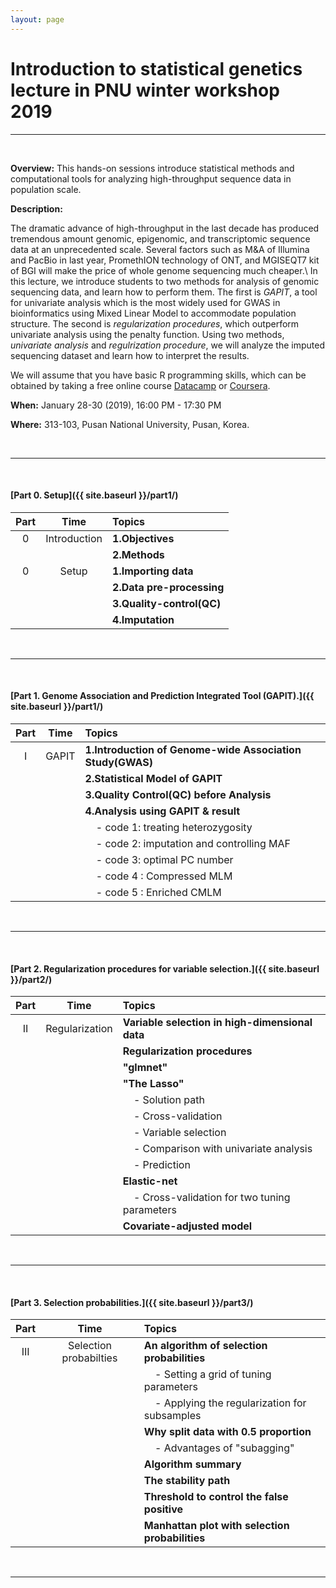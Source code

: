 ```yaml
---
layout: page
---
```


# Introduction to statistical genetics lecture in PNU winter workshop 2019

<hr>
<br>

**Overview:** This hands-on sessions introduce statistical methods and computational tools for analyzing high-throughput sequence data in population scale.

**Description:**

<!-- 최근 수년간의 급속한 기술발전으로 인해서 수많은 유전체 자료가 생산되고 있다.
뿐만 아니라, 작년 M&A of Illumina and PacBio, PromethION technology of ONT, and MGISEQT7 kit of BGI 등과 같은 기타 요인들은 전장유전체 해독 비용을 더욱 저렴하게 될 전망이다.
본 강의에서는 이렇게 생산된 수많은 유전체 자료를 분석하기 위한 방법들에 대해 소개하고자 한다.

첫 번째로, Genome-wide association studies(GWAS) 분야에서 가장 대표적인 univariate analysis를 수행하기 위한, 농생물 분야에서 가장 많이 사용되고 있는 GAPIT tool이다.
두 번째로, statistics와 computer science 분야에서 많이 사용되는 univariate analysis의 단점을 보완하여 더욱 좋은 성능을 갖고 있는 regularization procedure이다.

유전체 자료를 분석하기 위해서는 전처리에서부터 causal variants를 발굴하고 variant functional
유전체 자료의 예시로서 imputed wild bean dataset을 사용한다. -->

The dramatic advance of high-throughput in the last decade has produced tremendous amount genomic, epigenomic, and transcriptomic sequence data at an unprecedented scale.
Several factors such as M&A of Illumina and PacBio in last year, PromethION technology of ONT, and MGISEQT7 kit of BGI will make the price of whole genome sequencing much cheaper.\\
In this lecture, we introduce students to two methods for analysis of genomic sequencing data, and learn how to perform them.
The first is *GAPIT*, a tool for univariate analysis which is the most widely used for GWAS in bioinformatics using Mixed Linear Model to accommodate population structure.
The second is *regularization procedures*, which outperform univariate analysis using the penalty function.
Using two methods, *univariate analysis* and *regulrization procedure*, we will analyze the imputed sequencing dataset and learn how to interpret the results.

We will assume that you have basic R programming skills, which can be obtained
by taking a free online course
[Datacamp](https://www.datacamp.com/courses/free-introduction-to-r) or
[Coursera](https://www.coursera.org/courses?query=r%20programming).



<!-- **Audience:** This course is intended for researchers who are actively engaged in
genomics research and interested beginners, including laboratory scientists and clinicians with a
basic quantitative background. Ideally, participants are expected to have some basic knowledge of
human genetics (such as Mendelian inheritance), core statistical principles (such as p-values), and
basic UNIX skills (such as free contents material at
[https://www.codecademy.com/learn/learn-the-command-line](https://www.codecademy.com/learn/learn-the-command-line)) -->

<!-- **Requirements:** Participants must bring a laptop with specific [software installed]({{ site.baseurl }}/setup/). -->

**When:** January 28-30 (2019), 16:00 PM - 17:30 PM

**Where:** 313-103, Pusan National University, Pusan, Korea.

<br>
<hr>
<br>

#### [Part 0. Setup]({{ site.baseurl }}/part1/)

| Part | Time           | Topics                   |
| :-----: |   :--------------:    | :-----------------------|
| 0       | Introduction          | **1.Objectives**          |
|         |                       | **2.Methods**             |
| 0       | Setup                 | **1.Importing data**      |
|         |                       | **2.Data pre-processing** |
|         |                       | **3.Quality-control(QC)** |
|         |                       | **4.Imputation**          |



<br>
<hr>
<br>


#### [Part 1. Genome Association and Prediction Integrated Tool (GAPIT).]({{ site.baseurl }}/part1/)

| Part    |  Time                 | Topics                                                      |
| :-----: |   :--------------:    | :-----------------------                                    |
| I       | GAPIT                 | **1.Introduction of Genome-wide Association Study(GWAS)**   |
|         |                       | **2.Statistical Model of GAPIT**                            |
|         |                       | **3.Quality Control(QC) before Analysis**                   |
|         |                       | **4.Analysis using GAPIT & result**                         |
|         |                       | &nbsp; &nbsp; - code 1: treating heterozygosity             |
|         |                       | &nbsp; &nbsp; - code 2: imputation and controlling MAF      |
|         |                       | &nbsp; &nbsp; - code 3: optimal PC number                   |
|         |                       | &nbsp; &nbsp; - code 4 : Compressed MLM                     |
|         |                       | &nbsp; &nbsp; - code 5 : Enriched CMLM                      |

<br>
<hr>
<br>


#### [Part 2. Regularization procedures for variable selection.]({{ site.baseurl }}/part2/)

| Part    | Time                  | Topics                                                        |
| :-----: |   :--------------:    | :-----------------------                                      |
| II      | Regularization        | **Variable selection in high-dimensional data**               |
|         |                       | **Regularization procedures**                                 |
|         |                       | **"glmnet"**                                                  |
|         |                       | **"The Lasso"**                                               |
|         |                       | &nbsp; &nbsp; - Solution path                                 |
|         |                       | &nbsp; &nbsp; - Cross-validation                              |
|         |                       | &nbsp; &nbsp; - Variable selection                            |
|         |                       | &nbsp; &nbsp; - Comparison with univariate analysis           |
|         |                       | &nbsp; &nbsp; - Prediction                                    |
|         |                       | **Elastic-net**                                               |
|         |                       | &nbsp; &nbsp; - Cross-validation for two tuning parameters    |
|         |                       | **Covariate-adjusted model**                                  |


<br>
<hr>
<br>


#### [Part 3. Selection probabilities.]({{ site.baseurl }}/part3/)

| Part    | Time                   | Topics                                                     |
| :-----: |   :--------------:     | :-----------------------                                   |
| III     | Selection probabilties | **An algorithm of selection probabilities**                |
|         |                        | &nbsp; &nbsp; - Setting a grid of tuning parameters        |
|         |                        | &nbsp; &nbsp; - Applying the regularization for subsamples |
|         |                        | **Why split data with 0.5 proportion**                     |
|         |                        | &nbsp; &nbsp; - Advantages of "subagging"                  |
|         |                        | **Algorithm summary**                                      |
|         |                        | **The stability path**                                     |
|         |                        | **Threshold to control the false positive**                |
|         |                        | **Manhattan plot with selection probabilities**            |

<br>
<hr>
<br>


<!--## Relevant Resources
**BIOINF-575**: Programing Lab in Bioinformatics  

**Software Carpentry**: Occasional Workshops  
(Non planned for this year at UM unfortunately)
<http://software-carpentry.org> -->

<!--- Uncomment at end of course...
Add more courses when we find them.
-->
